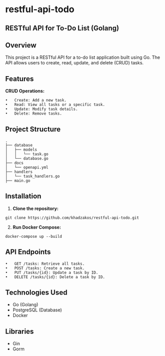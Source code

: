 # restful-api-todo
## RESTful API for To-Do List (Golang)

## Overview

This project is a RESTful API for a to-do list application built using Go. The API allows users to create, read, update, and delete (CRUD) tasks.

## Features
**CRUD Operations:**

	•	Create: Add a new task.
	•	Read: View all tasks or a specific task.
	•	Update: Modify task details.
	•	Delete: Remove tasks.
 ## Project Structure
 ````
.
├── database
│   ├── models
│   │   └── task.go
│   └── database.go
├── docs
│   └── openapi.yml
├── handlers
│   └── task_handlers.go
├── main.go
````
## Installation
1.	**Clone the repository:**
````
git clone https://github.com/khadzakos/restful-api-todo.git
````
2. **Run Docker Compose:**
````
docker-compose up --build
````

## API Endpoints
	•	GET /tasks: Retrieve all tasks.
	•	POST /tasks: Create a new task.
	•	PUT /tasks/{id}: Update a task by ID.
	•	DELETE /tasks/{id}: Delete a task by ID.
 
## Technologies Used
-	Go (Golang)
-	PostgreSQL (Database)
-	Docker

## Libraries 
- Gin
- Gorm
